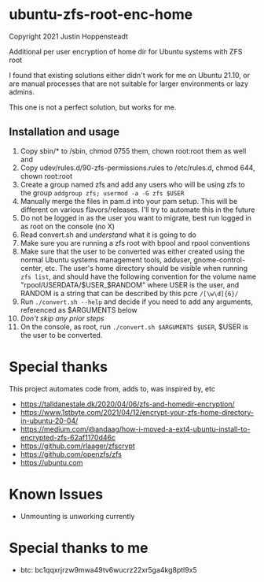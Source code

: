 # ubuntu-zfs-root-enc-home
Copyright 2021 Justin Hoppensteadt

Additional per user encryption of home dir for Ubuntu systems with ZFS root

I found that existing solutions either didn't work for me on Ubuntu 21.10,
or are manual processes that are not suitable for larger environments or lazy
admins.

This one is not a perfect solution, but works for me.

## Installation and usage
1. Copy sbin/* to /sbin, chmod 0755 them, chown root:root them as well and
2. Copy udev/rules.d/90-zfs-permissions.rules to /etc/rules.d, chmod 644, chown
   root:root
3. Create a group named zfs and add any users who will be using zfs to the group
   `addgroup zfs; usermod -a -G zfs $USER`
4. Manually merge the files in pam.d into your pam setup. This will be different
   on various flavors/releases. I'll try to automate this in the future
5. Do not be logged in as the user you want to migrate, best run logged in as
   root on the console (no X)
6. Read convert.sh and *understand* what it is going to do
7. Make sure you are running a zfs root with bpool and rpool conventions
8. Make sure that the user to be converted was either created using the normal
   Ubuntu systems management tools, adduser, gnome-control-center, etc. The
   user's home directory should be visible when running `zfs list`, and should
   have the following convention for the volume name
   "rpool/USERDATA/$USER_$RANDOM" where USER is the user, and RANDOM is a string
   that can be described by this pcre `/[\w\d]{6}/`
9. Run `./convert.sh --help` and decide if you need to add any arguments,
   referenced as $ARGUMENTS below
10. *Don't skip any prior steps*
11. On the console, as root, run `./convert.sh $ARGUMENTS $USER`, $USER is the user to be
   converted.

# Special thanks
This project automates code from, adds to, was inspired by, etc
- https://talldanestale.dk/2020/04/06/zfs-and-homedir-encryption/
- https://www.1stbyte.com/2021/04/12/encrypt-your-zfs-home-directory-in-ubuntu-20-04/
- https://medium.com/@andaag/how-i-moved-a-ext4-ubuntu-install-to-encrypted-zfs-62af1170d46c
- https://github.com/rlaager/zfscrypt
- https://github.com/openzfs/zfs
- https://ubuntu.com

# Known Issues
- Unmounting is unworking currently

# Special thanks to me
- btc: bc1qqxrjrzw9mwa49tv6wucrz22xr5ga4kg8ptl9x5
